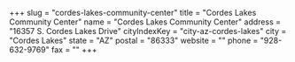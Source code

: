 +++
slug = "cordes-lakes-community-center"
title = "Cordes Lakes Community Center"
name = "Cordes Lakes Community Center"
address = "16357 S. Cordes Lakes Drive"
cityIndexKey = "city-az-cordes-lakes"
city = "Cordes Lakes"
state = "AZ"
postal = "86333"
website = ""
phone = "928-632-9769"
fax = ""
+++
